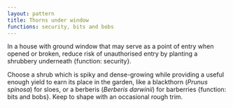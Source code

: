 ```yaml
---
layout: pattern
title: Thorns under window
functions: security, bits and bobs
---
```

In a house with ground window that may serve as a point of entry when opened or broken, reduce risk of unauthorised entry by planting a shrubbery underneath {function: security}.

Choose a shrub which is spiky and dense-growing while providing a useful enough yield to earn its place in the garden, like a blackthorn (*Prunus spinosa*) for sloes, or a berberis (*Berberis darwinii*) for barberries {function: bits and bobs}. Keep to shape with an occasional rough trim.
